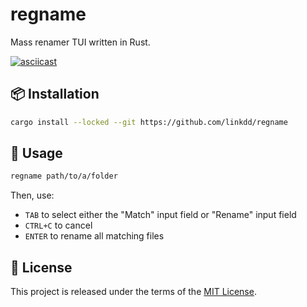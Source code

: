 # regname

Mass renamer TUI written in Rust.

[![asciicast](https://asciinema.org/a/711473.svg)](https://asciinema.org/a/711473)

## :package: Installation

```bash
cargo install --locked --git https://github.com/linkdd/regname
```

## :memo: Usage

```bash
regname path/to/a/folder
```

Then, use:

 - `TAB` to select either the "Match" input field or "Rename" input field
 - `CTRL+C` to cancel
 - `ENTER` to rename all matching files

## :page_facing_up: License

This project is released under the terms of the [MIT License](./LICENSE.txt).
